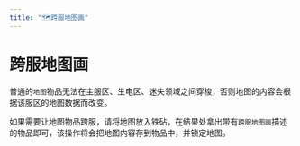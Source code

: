 ```yaml
---
title: "🗺️跨服地图画"
---
```


# 跨服地图画

普通的`地图`物品无法在主服区、生电区、迷失领域之间穿梭，否则地图的内容会根据该服区的地图数据而改变。

如果需要让地图物品跨服，请将地图放入铁砧，在结果处拿出带有`跨服地图画`描述的物品即可，该操作将会把地图内容存到物品中，并锁定地图。
